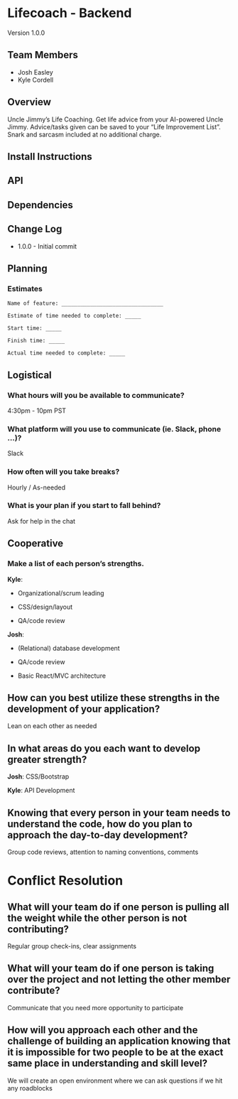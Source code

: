 # Lifecoach - Backend

Version 1.0.0

## Team Members

* Josh Easley
* Kyle Cordell

## Overview
Uncle Jimmy’s Life Coaching. Get life advice from your AI-powered Uncle Jimmy. Advice/tasks given can be saved to your “Life Improvement List”. Snark and sarcasm included at no additional charge.

## Install Instructions

## API

## Dependencies

## Change Log
 - 1.0.0 - Initial commit
## Planning
### Estimates

```
Name of feature: ________________________________

Estimate of time needed to complete: _____

Start time: _____

Finish time: _____

Actual time needed to complete: _____
```

## Logistical
### What hours will you be available to communicate?
4:30pm - 10pm PST

### What platform will you use to communicate (ie. Slack, phone …)?
Slack

### How often will you take breaks?
Hourly / As-needed

### What is your plan if you start to fall behind?
Ask for help in the chat

## Cooperative
### Make a list of each person’s strengths.

**Kyle**:

- Organizational/scrum leading

- CSS/design/layout

- QA/code review

**Josh**:

- (Relational) database development

- QA/code review

- Basic React/MVC architecture


## How can you best utilize these strengths in the development of your application?
Lean on each other as needed

## In what areas do you each want to develop greater strength?

**Josh**: CSS/Bootstrap

**Kyle**: API Development

## Knowing that every person in your team needs to understand the code, how do you plan to approach the day-to-day development?

Group code reviews, attention to naming conventions, comments

# Conflict Resolution
## What will your team do if one person is pulling all the weight while the other person is not contributing?

Regular group check-ins, clear assignments

## What will your team do if one person is taking over the project and not letting the other member contribute?

Communicate that you need more opportunity to participate

## How will you approach each other and the challenge of building an application knowing that it is impossible for two people to be at the exact same place in understanding and skill level?

We will create an open environment where we can ask questions if we hit any roadblocks
